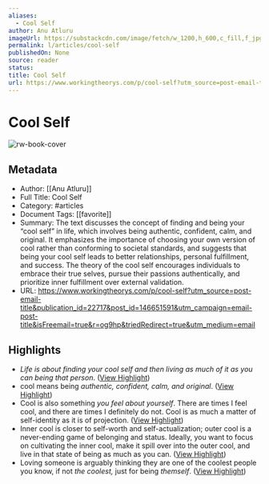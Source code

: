 ```yaml
---
aliases:
  - Cool Self
author: Anu Atluru
imageUrl: https://substackcdn.com/image/fetch/w_1200,h_600,c_fill,f_jpg,q_auto:good,fl_progressive:steep,g_auto/https%3A%2F%2Fsubstack-post-media.s3.amazonaws.com%2Fpublic%2Fimages%2F39b1a489-bc68-46e3-a9f9-ac464d1118d6_7485x5295.png
permalink: l/articles/cool-self
publishedOn: None
source: reader
status: 
title: Cool Self
url: https://www.workingtheorys.com/p/cool-self?utm_source=post-email-title&publication_id=22717&post_id=146651591&utm_campaign=email-post-title&isFreemail=true&r=og9hp&triedRedirect=true&utm_medium=email
---
```

# Cool Self

![rw-book-cover](https://substackcdn.com/image/fetch/w_1200,h_600,c_fill,f_jpg,q_auto:good,fl_progressive:steep,g_auto/https%3A%2F%2Fsubstack-post-media.s3.amazonaws.com%2Fpublic%2Fimages%2F39b1a489-bc68-46e3-a9f9-ac464d1118d6_7485x5295.png)

## Metadata

- Author: [[Anu Atluru]]
- Full Title: Cool Self
- Category: #articles
- Document Tags: [[favorite]]
- Summary: The text discusses the concept of finding and being your “cool self” in life, which involves being authentic, confident, calm, and original. It emphasizes the importance of choosing your own version of cool rather than conforming to societal standards, and suggests that being your cool self leads to better relationships, personal fulfillment, and success. The theory of the cool self encourages individuals to embrace their true selves, pursue their passions authentically, and prioritize inner fulfillment over external validation.
- URL: https://www.workingtheorys.com/p/cool-self?utm_source=post-email-title&publication_id=22717&post_id=146651591&utm_campaign=email-post-title&isFreemail=true&r=og9hp&triedRedirect=true&utm_medium=email

## Highlights

- _Life is about finding your cool self and then living as much of it as you can being that person_. ([View Highlight](https://read.readwise.io/read/01j58c0bb38s3e8znka9n6bppw))
- cool means being _authentic, confident, calm, and original_. ([View Highlight](https://read.readwise.io/read/01j58c169e2zs7mwz28vyh3v0h))
- Cool is also something _you feel about yourself_. There are times I feel cool, and there are times I definitely do not. Cool is as much a matter of self-identity as it is of projection. ([View Highlight](https://read.readwise.io/read/01j58c248t6azv0zdm94kmngv2))
- Inner cool is closer to self-worth and self-actualization; outer cool is a never-ending game of belonging and status. Ideally, you want to focus on cultivating the inner cool, make it spill over into the outer cool, and live in that state of being as much as you can. ([View Highlight](https://read.readwise.io/read/01j58c2j62w6986r070mjzchrc))
- Loving someone is arguably thinking they are one of the coolest people you know, if not _the coolest,_ just for being _themself_. ([View Highlight](https://read.readwise.io/read/01j58c7408svbtcw0ytwkfxhz1))
